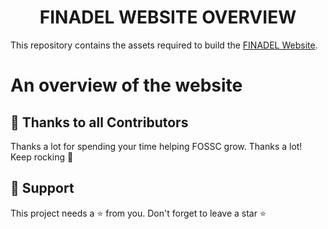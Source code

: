 
<h1 align="center">FINADEL WEBSITE OVERVIEW</h1>


<p align="center">

</p>


This repository contains the assets required to build the [FINADEL Website](https://finadel1.github.io/Finadel_Website/). 


# An overview of the website


## 💪 Thanks to all Contributors

Thanks a lot for spending your time helping FOSSC grow. Thanks a lot! Keep rocking 🍻

## 🙏 Support

This project needs a ⭐️ from you. Don't forget to leave a star ⭐️

